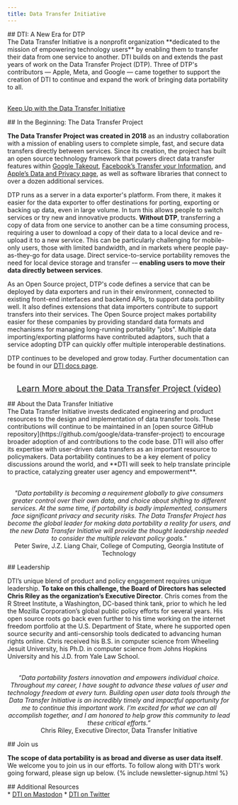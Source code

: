 ```yaml
---
title: Data Transfer Initiative
---
```


<!--Change These -->
<meta property="og:title" content="Data Transfer Initiative">
<meta name="description" content="Home page for the Data Transfer Initiative, a nonprofit organization dedicated to promoting data transfers">

<meta property="og:image" content="https://DTinit.org/images/DTImeta.jpg">
<meta name="twitter:site" content="@DTinitiative">
<meta property="og:description" content="Home page for the Data Transfer Initiative, a nonprofit organization dedicated to promoting data transfers">
<meta property="og:site_name" content="dtinit.org">
<meta name="twitter:image:alt" content="Capital letters D, T, and I with a line underneath, all in blue">
<meta name="twitter:image" content="https://DTinit.org/images/DTImeta.jpg"> 
<meta property="twitter:description" content="Home page for the Data Transfer Initiative, a nonprofit organization dedicated to promoting data transfers">
<!-- Don't change these -->
<meta property="og:url" content="https://DTinit.org/index.html">
<meta property="og:type" content="website" />
<meta name="twitter:card" content="summary_large_image">

<section class="section" markdown="1">
## DTI: A New Era for DTP
<div class="mustache">
</div>
The Data Transfer Initiative is a nonprofit organization **dedicated to the mission of empowering technology users** by enabling them to transfer their data from one service to another. DTI builds on and extends the past years of work on the Data Transfer Project (DTP). Three of DTP's contributors &#8212; Apple, Meta, and Google &#8212; came together to support the creation of DTI to continue and expand the work of bringing data portability to all.
</section>

<br><!-- Scroll Down Button -->
<a class="link__button" href="#mc_embed_signup_scroll">
	Keep Up with the Data Transfer Initiative
</a>
<!-- End Scroll Down Button -->

<div class="section" markdown="1">
## In the Beginning: The Data Transfer Project
<div class="mustache">
</div>

**The Data Transfer Project was created in 2018** as an industry collaboration with a mission of enabling users to complete simple, fast, and secure data transfers directly between services. Since its creation, the project has built an open source technology framework that powers direct data transfer features within [Google Takeout](https://takeout.google.com/takeout/transfer/custom/photos), [Facebook’s Transfer your Information](http://facebook.com/tyi), and [Apple’s Data and Privacy page](https://privacy.apple.com), as well as software libraries that connect to over a dozen additional services. 

DTP runs as a server in a data exporter's platform.  From there, it makes it easier for the data exporter to offer destinations for porting, exporting or backing up data, even in large volume.  In turn this allows people to switch services or try new and innovative products. **Without DTP**, transferring a copy of data from one service to another can be a time consuming process, requiring a user to download a copy of their data to a local device and re-upload it to a new service. This can be particularly challenging for mobile-only users, those with limited bandwidth, and in markets where people pay-as-they-go for data usage. Direct service-to-service portability removes the need for local device storage and transfer -– **enabling users to move their data directly between services**. 

As an Open Source project, DTP's code defines a service that can be deployed by data exporters and run in their environment, connected to existing front-end interfaces and backend APIs, to support data portability well.   It also defines extensions that data importers contribute to support transfers into their services.  The Open Source project makes portability easier for these companies by providing standard data formats and mechanisms for managing long-running portability "jobs".  Multiple data importing/exporting platforms have contributed adaptors, such that a service adopting DTP can quickly offer multiple interoperable destinations.

DTP continues to be developed and grow today.  Further documentation can be found in our [DTI docs page](/docs).

<p style="text-align: center;">
<br><a href="https://www.youtube.com/watch?v=_mVhmDnhrWo&feature=youtu.be" style="font-size: 1.2rem;">Learn More about the Data Transfer Project (video)</a>
</p>
</div>
<div class="section" markdown="1">
## About the Data Transfer Initiative
<div class="mustache">
</div>
The Data Transfer Initiative invests dedicated engineering and product resources to the design and implementation of data transfer tools. These contributions will continue to be maintained in an [open source GitHub repository](https://github.com/google/data-transfer-project) to encourage broader adoption of and contributions to the code base. DTI will also offer its expertise with user-driven data transfers as an important resource to policymakers. Data portability continues to be a key element of policy discussions around the world, and **DTI will seek to help translate principle to practice, catalyzing greater user agency and empowerment**.

<p style="text-align: center;">
<br><i>"Data portability is becoming a requirement globally to give consumers greater control over their own data, and choice about shifting to different services. At the same time, if portability is badly implemented, consumers face significant privacy and security risks. The Data Transfer Project has become the global leader for making data portability a reality for users, and the new Data Transfer Initiative will provide the thought leadership needed to consider the multiple relevant policy goals."</i>
<br>Peter Swire, J.Z. Liang Chair, College of Computing, Georgia Institute of Technology
</p>
</div>

<div class="section" markdown="1">
## Leadership
<div class="mustache">
</div>

DTI’s unique blend of product and policy engagement requires unique leadership. **To take on this challenge, the Board of Directors has selected Chris Riley as the organization’s Executive Director**. Chris comes from the R Street Institute, a Washington, DC-based think tank, prior to which he led the Mozilla Corporation’s global public policy efforts for several years. His open source roots go back even further to his time working on the internet freedom portfolio at the U.S. Department of State, where he supported open source security and anti-censorship tools dedicated to advancing human rights online. Chris received his B.S. in computer science from Wheeling Jesuit University, his Ph.D. in computer science from Johns Hopkins University and his J.D. from Yale Law School.

<p style="text-align: center;">
<br><i>“Data portability fosters innovation and empowers individual choice. Throughout my career, I have sought to advance these values of user and technology freedom at every turn. Building open user data tools through the Data Transfer Initiative is an incredibly timely and impactful opportunity for me to continue this important work. I’m excited for what we can all accomplish together, and I am honored to help grow this community to lead these critical efforts.”</i>
<br>Chris Riley, Executive Director, Data Transfer Initiative
</p>
</div>

<div class="section" markdown="1">
## Join us
<div class="mustache">
</div>

**The scope of data portability is as broad and diverse as user data itself**. We welcome you to join us in our efforts. To follow along with DTI's work going forward, please sign up below. 
	{% include newsletter-signup.html %}
</div>

<div class="section" markdown="1">
## Additional Resources
<div class="mustache">
</div>
 * <a rel="me" href="https://techpolicy.social/@DTinitiative">DTI on Mastodon</a>
 * <a href="https://twitter.com/DTinitiative">DTI on Twitter</a>
<br>
</div>
